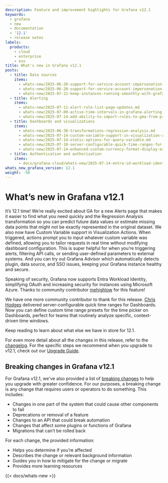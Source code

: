 ```yaml
---
description: Feature and improvement highlights for Grafana v12.1
keywords:
  - grafana
  - new
  - documentation
  - '12.1'
  - release notes
labels:
  products:
    - cloud
    - enterprise
    - oss
title: What's new in Grafana v12.1
posts:
  - title: Data sources
    items:
      - whats-new/2025-06-20-support-for-service-account-impersonation-in-bigquery.md
      - whats-new/2025-06-20-support-for-service-account-impersonation-in-bigquery.md
      - whats-new/2025-07-22-keep-instances-running-smoothly-with-grafana-advisor.md
  - title: Alerting
    items:
      - whats-new/2025-07-11-alert-rule-list-page-updates.md
      - whats-new/2025-07-09-active-time-intervals-in-grafana-alerting.md
      - whats-new/2025-07-14-add-ability-to-import-rules-to-gma-from-prometheus-yaml.md
  - title: Dashboards and visualizations
    items:
      - whats-new/2025-06-30-transformations-regression-analysis.md
      - whats-new/2025-07-14-custom-variable-support-in-visualization-actions.md
      - whats-new/2025-07-14-static-options-for-query-variable.md
      - whats-new/2025-07-10-server-configurable-quick-time-ranges-for-dashboards.md
      - whats-new/2025-07-14-enhanced-custom-currency-format-display-exact-financial-values.md
  - title: Authentication and authorization
    items:
      - docs/grafana-cloud/whats-new/2025-07-14-entra-id-workload-identity-support.md
whats_new_grafana_version: 12.1
weight: -50
---
```


# What’s new in Grafana v12.1

It’s 12.1 time! We’re really excited about GA for a new Alerts page that makes it easier to find what you need quickly and the Regression Analysis transformation so you can predict future data values or estimate missing data points that might not be exactly represented in the original dataset. We also now have Custom Variable support in Visualization Actions. When triggered, actions prompt you to input whatever custom variable was defined, allowing you to tailor requests in real time without modifying dashboard configuration. This is super helpful for when you’re triggering alerts, filtering API calls, or sending user-defined parameters to external systems. And you can try out Grafana Advisor which automatically detects plugin, data source, and SSO issues, keeping your Grafana instance healthy and secure.

Speaking of security, Grafana now supports Entra Workload Identity, simplifying OAuth and increasing security for instances using Microsoft Azure. Thanks to community contributor [mehighlow](https://github.com/mehighlow) for this feature!

We have one more community contributor to thank for this release. [Chris Hodges](https://github.com/chodges15) delivered server-configurable quick time ranges for Dashboards. Now you can define custom time range presets for the time picker on Dashboards, perfect for teams that routinely analyze specific, context-driven time windows.

Keep reading to learn about what else we have in store for 12.1.

<!-- {{< youtube id=TODO >}} -->

For even more detail about all the changes in this release, refer to the [changelog](https://github.com/grafana/grafana/blob/main/CHANGELOG.md). For the specific steps we recommend when you upgrade to v12.1, check out our [Upgrade Guide](https://grafana.com/docs/grafana/<GRAFANA_VERSION>/upgrade-guide/upgrade-v12.1/).

## Breaking changes in Grafana v12.1

For Grafana v12.1, we've also provided a list of [breaking changes](https://grafana.com/docs/grafana/latest/whatsnew/whats-new-in-v12-0/#breaking-changes) to help you upgrade with greater confidence. For our purposes, a breaking change is any change that requires users or operators to do something. This includes:

- Changes in one part of the system that could cause other components to fail
- Deprecations or removal of a feature
- Changes to an API that could break automation
- Changes that affect some plugins or functions of Grafana
- Migrations that can’t be rolled back

For each change, the provided information:

- Helps you determine if you’re affected
- Describes the change or relevant background information
- Guides you in how to mitigate for the change or migrate
- Provides more learning resources

{{< docs/whats-new  >}}
